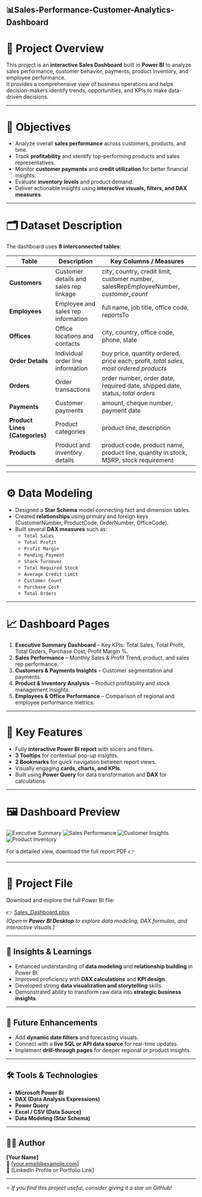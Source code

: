 ## 📊Sales-Performance-Customer-Analytics-Dashboard


# 🧩 Project Overview
This project is an **interactive Sales Dashboard** built in **Power BI** to analyze sales performance, customer behavior, payments, product inventory, and employee performance.  
It provides a comprehensive view of business operations and helps decision-makers identify trends, opportunities, and KPIs to make data-driven decisions.

---

# 🎯 Objectives
- Analyze overall **sales performance** across customers, products, and time.
- Track **profitability** and identify top-performing products and sales representatives.
- Monitor **customer payments** and **credit utilization** for better financial insights.
- Evaluate **inventory levels** and product demand.
- Deliver actionable insights using **interactive visuals, filters, and DAX measures**.

---

# 🗂️ Dataset Description
The dashboard uses **8 interconnected tables**:

| Table | Description | Key Columns / Measures |
|-------|--------------|------------------------|
| **Customers** | Customer details and sales rep linkage | city, country, credit limit, customer number, salesRepEmployeeNumber, *customer_count* |
| **Employees** | Employee and sales rep information | full name, job title, office code, reportsTo |
| **Offices** | Office locations and contacts | city, country, office code, phone, state |
| **Order Details** | Individual order line information | buy price, quantity ordered, price each, profit, *total sales*, *most ordered products* |
| **Orders** | Order transactions | order number, order date, required date, shipped date, status, *total orders* |
| **Payments** | Customer payments | amount, cheque number, payment date |
| **Product Lines (Categories)** | Product categories | product line, description |
| **Products** | Product and inventory details | product code, product name, product line, quantity in stock, MSRP, stock requirement |

---

# ⚙️ Data Modeling
- Designed a **Star Schema** model connecting fact and dimension tables.
- Created **relationships** using primary and foreign keys (CustomerNumber, ProductCode, OrderNumber, OfficeCode).
- Built several **DAX measures** such as:
  - `Total Sales`
  - `Total Profit`
  - `Profit Margin`
  - `Pending Payment`
  - `Stock Turnover`
  - `Total Required Stock`
  - `Average Credit Limit`
  - `Customer Count`
  - `Purchase Cost`
  - `Total Orders`

---

# 📈 Dashboard Pages
1. **Executive Summary Dashboard** – Key KPIs: Total Sales, Total Profit, Total Orders, Purchase Cost, Profit Margin %.  
2. **Sales Performance** – Monthly Sales & Profit Trend, product, and sales rep performance.  
3. **Customers & Payments Insights** – Customer segmentation and payments.  
4. **Product & Inventory Analysis** – Product profitability and stock management insights.  
5. **Employees & Office Performance** – Comparison of regional and employee performance metrics.

---

# 🧰 Key Features
- Fully **interactive Power BI report** with slicers and filters.  
- **3 Tooltips** for contextual pop-up insights.  
- **2 Bookmarks** for quick navigation between report views.  
- Visually engaging **cards, charts, and KPIs**.  
- Built using **Power Query** for data transformation and **DAX** for calculations.

---

# 🖼️ Dashboard Preview

![Executive Summary](images/executive_summary.png)
![Sales Performance](images/sales_performance.png)
![Customer Insights](images/customer_insights.png)
![Product Inventory](images/product_inventory.png)

For a detailed view, download the full report PDF 👉 

---

# 📁 Project File
Download and explore the full Power BI file:

👉 [Sales_Dashboard.pbix](Sales_Dashboard.pbix)  
*(Open in **Power BI Desktop** to explore data modeling, DAX formulas, and interactive visuals.)*

---

## 🧠 Insights & Learnings
- Enhanced understanding of **data modeling** and **relationship building** in Power BI.  
- Improved proficiency with **DAX calculations** and **KPI design**.  
- Developed strong **data visualization and storytelling** skills.  
- Demonstrated ability to transform raw data into **strategic business insights**.

---

## 🚀 Future Enhancements
- Add **dynamic date filters** and forecasting visuals.  
- Connect with a **live SQL or API data source** for real-time updates.  
- Implement **drill-through pages** for deeper regional or product insights.

---

## 🛠️ Tools & Technologies
- **Microsoft Power BI**
- **DAX (Data Analysis Expressions)**
- **Power Query**
- **Excel / CSV (Data Source)**
- **Data Modeling (Star Schema)**

---

## 👩‍💻 Author
**[Your Name]**  
📧 [your.email@example.com]  
💼 [LinkedIn Profile or Portfolio Link]

---

⭐ *If you find this project useful, consider giving it a star on GitHub!*
